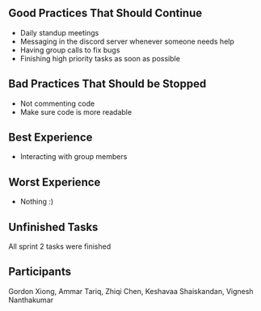 ## Good Practices That Should Continue
- Daily standup meetings
- Messaging in the discord server whenever someone needs help
- Having group calls to fix bugs
- Finishing high priority tasks as soon as possible

## Bad Practices That Should be Stopped
- Not commenting code
- Make sure code is more readable

## Best Experience
- Interacting with group members

## Worst Experience
- Nothing :)

## Unfinished Tasks
All sprint 2 tasks were finished

## Participants
Gordon Xiong, Ammar Tariq, Zhiqi Chen, Keshavaa Shaiskandan, Vignesh Nanthakumar
